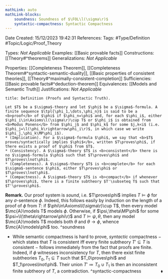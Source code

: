 ```yaml
---
mathLink: auto
mathLink-blocks:
    soundness: Soundness of $\FOL\l(\sigma\r)$
    syntactic-compactness: Syntactic Compactness
---
```


<div class="topSpace"></div>

Date Created: 15/12/2023 19:42:31
References:
Tags: #Type/Definition #Topic/Logic/Proof_Theory

Types: <i>Not Applicable</i>
Examples: [[Basic provable facts]]
Constructions: [[Theory#^theorems]]
Generalizations: <i>Not Applicable</i>

Properties: [[Completeness Theorem]], [[Completeness Theorem#^syntactic-semantic-duality]], [[Basic properties of consistent theories]], [[Theory#^maximally-consistent-completion]]
Sufficiencies: [[Basic provable facts#^deduction-theorem]]
Equivalences: [[Models and Semantic Truth]]
Justifications: <i>Not Applicable</i>

``` ad-Definition
title: Definition (Proofs and Syntactic Truth).

Let $T$ be a $\sigma$-theory and let $\phi$ be a $\sigma$-formula. A finite sequence $\tpl{\phi_1,\dots,\phi_n}$ is said to be a <b>proof</b> of $\phi$ if $\phi_n=\phi$ and, for each $\phi_i$, either $\phi_i\in\Axioms\l(\sigma\r)\cup T$ or $\phi_i$ is obtained from <b>Modus Ponens</b> from $\phi_j$ and $\phi_k$ for some $j,k<i$ (i.e. $\phi_j=\l(\phi_k\rightarrow\phi_i\r)$, in which case we write $\phi_j,\phi_k\MP\phi_i$).
* (Implication). For a $\sigma$-formula $\phi$, we say that <b>$T$ proves/syntactically implies $\phi$</b>, written $T\proves\phi$, if there exists a proof of $\phi$ from $T$.
* (Consistency). A $\sigma$-theory $T$ is <b>consistent</b> there is no $\sigma$-formula $\phi$ such that $T\proves\phi$ and $T\proves\lnot\phi$.
* (Completeness). A $\sigma$-theory $T$ is <b>complete</b> for each $\sigma$-sentence $\phi$, either $T\proves\phi$ or $T\proves\lnot\phi$.
* (Compactness). A $\sigma$-theory $T$ is <b>compact</b> if whenever $T\proves\phi$, there is a finite subtheory $T'\subseteq T$ such that $T'\proves\phi$.

```

<b>Remark.</b> Our proof system is <i>sound</i>, i.e. $T\proves\phi$ implies $T\models\phi$ for any $\sigma$-sentence $\phi$. Indeed, this follows easily by induction on the length of a proof of $\phi$ from $T$: if $\phi\in\Axioms\l(\sigma\r)\cup T$, then every model $\mc{A}\models T$ models $\phi$. Otherwise, if $\psi,\theta\MP\phi$ for some $\psi=\l(\theta\rightarrow\phi\r)$ and $T\models\psi,\theta$, then any model $\mc{A}\models T$ models both $\theta$ and $\theta\rightarrow\phi$, whence $\mc{A}\models\phi$ too. ^soundness
* While semantic compactness is hard to prove, <i>syntactic</i> compactness $-$ which states that $T$ is consistent iff every finite subtheory $T'\subseteq T$ is consistent $-$ follows immediately from the fact that proofs are finite. Indeed, if $\phi$ witnesses inconsistency for $T$, then there exist finite subtheories $T_0,T_1\subseteq T$ such that $T_0\proves\phi$ and $T_1\proves\lnot\phi$. Their union $T'\coloneqq T_0\cup T_1$ is then an inconsistent finite subtheory of $T$, a contradiction.<span style="float:right;">$\blacklozenge$</span> ^syntactic-compactness
